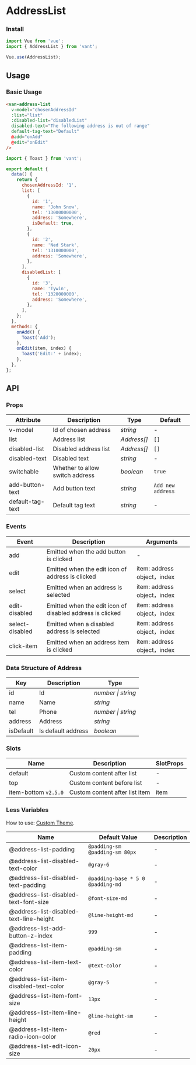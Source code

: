 # AddressList

### Install

```js
import Vue from 'vue';
import { AddressList } from 'vant';

Vue.use(AddressList);
```

## Usage

### Basic Usage

```html
<van-address-list
  v-model="chosenAddressId"
  :list="list"
  :disabled-list="disabledList"
  disabled-text="The following address is out of range"
  default-tag-text="Default"
  @add="onAdd"
  @edit="onEdit"
/>
```

```js
import { Toast } from 'vant';

export default {
  data() {
    return {
      chosenAddressId: '1',
      list: [
        {
          id: '1',
          name: 'John Snow',
          tel: '13000000000',
          address: 'Somewhere',
          isDefault: true,
        },
        {
          id: '2',
          name: 'Ned Stark',
          tel: '1310000000',
          address: 'Somewhere',
        },
      ],
      disabledList: [
        {
          id: '3',
          name: 'Tywin',
          tel: '1320000000',
          address: 'Somewhere',
        },
      ],
    };
  },
  methods: {
    onAdd() {
      Toast('Add');
    },
    onEdit(item, index) {
      Toast('Edit:' + index);
    },
  },
};
```

## API

### Props

| Attribute | Description | Type | Default |
| --- | --- | --- | --- |
| v-model | Id of chosen address | _string_ | - |
| list | Address list | _Address[]_ | `[]` |
| disabled-list | Disabled address list | _Address[]_ | `[]` |
| disabled-text | Disabled text | _string_ | - |
| switchable | Whether to allow switch address | _boolean_ | `true` |
| add-button-text | Add button text | _string_ | `Add new address` |
| default-tag-text | Default tag text | _string_ | - |

### Events

| Event | Description | Arguments |
| --- | --- | --- |
| add | Emitted when the add button is clicked | - |
| edit | Emitted when the edit icon of address is clicked | item: address object，index |
| select | Emitted when an address is selected | item: address object，index |
| edit-disabled | Emitted when the edit icon of disabled address is clicked | item: address object，index |
| select-disabled | Emitted when a disabled address is selected | item: address object，index |
| click-item | Emitted when an address item is clicked | item: address object，index |

### Data Structure of Address

| Key       | Description        | Type               |
| --------- | ------------------ | ------------------ |
| id        | Id                 | _number \| string_ |
| name      | Name               | _string_           |
| tel       | Phone              | _number \| string_ |
| address   | Address            | _string_           |
| isDefault | Is default address | _boolean_          |

### Slots

| Name                 | Description                    | SlotProps |
| -------------------- | ------------------------------ | --------- |
| default              | Custom content after list      | -         |
| top                  | Custom content before list     | -         |
| item-bottom `v2.5.0` | Custom content after list item | item      |

### Less Variables

How to use: [Custom Theme](#/en-US/theme).

| Name | Default Value | Description |
| --- | --- | --- |
| @address-list-padding | `@padding-sm @padding-sm 80px` | - |
| @address-list-disabled-text-color | `@gray-6` | - |
| @address-list-disabled-text-padding | `@padding-base * 5 0 @padding-md` | - |
| @address-list-disabled-text-font-size | `@font-size-md` | - |
| @address-list-disabled-text-line-height | `@line-height-md` | - |
| @address-list-add-button-z-index | `999` | - |
| @address-list-item-padding | `@padding-sm` | - |
| @address-list-item-text-color | `@text-color` | - |
| @address-list-item-disabled-text-color | `@gray-5` | - |
| @address-list-item-font-size | `13px` | - |
| @address-list-item-line-height | `@line-height-sm` | - |
| @address-list-item-radio-icon-color | `@red` | - |
| @address-list-edit-icon-size | `20px` | - |
